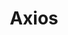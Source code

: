 ---
logohandle: axios
sort: axios
title: Axios
twitter: https://x.com/share
website: https://www.axios.com/
wikipedia: https://en.wikipedia.org/wiki/Axios_(website)
---
